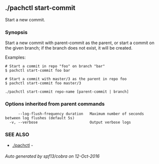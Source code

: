 ## ./pachctl start-commit

Start a new commit.

### Synopsis


Start a new commit with parent-commit as the parent, or start a commit on the given branch; if the branch does not exist, it will be created.

Examples:

    # Start a commit in repo "foo" on branch "bar"
	$ pachctl start-commit foo bar

	# Start a commit with master/3 as the parent in repo foo
	$ pachctl start-commit foo master/3


```
./pachctl start-commit repo-name [parent-commit | branch]
```

### Options inherited from parent commands

```
      --log-flush-frequency duration   Maximum number of seconds between log flushes (default 5s)
  -v, --verbose                        Output verbose logs
```

### SEE ALSO
* [./pachctl](./pachctl.md)	 - 

###### Auto generated by spf13/cobra on 12-Oct-2016
